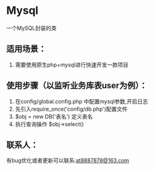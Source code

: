 # Mysql
一个MySQL封装的类

## 适用场景：
1. 需要使用原生php+mysql进行快速开发一款项目

## 使用步骤（以监听业务库表user为例）：
1. 在config/global.config.php 中配置mysql参数,开启日志
2. 先引入require_once('config/db.php')配置文件
3. $obj = new DB('表名') 定义表名
4. 执行查询操作 $obj->select()


## 联系人：
有bug优化或者更新可以联系:at8887878@163.com